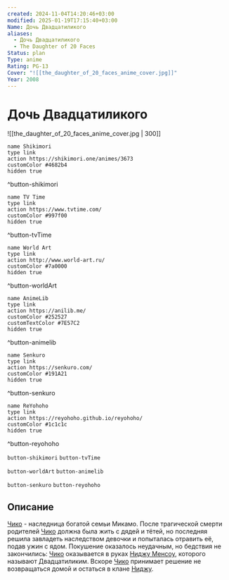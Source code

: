 ```yaml
---
created: 2024-11-04T14:20:46+03:00
modified: 2025-01-19T17:15:40+03:00
Name: Дочь Двадцатиликого
aliases:
  - Дочь Двадцатиликого
  - The Daughter of 20 Faces
Status: plan
Type: anime
Rating: PG-13
Cover: "![[the_daughter_of_20_faces_anime_cover.jpg]]"
Year: 2008
---
```


# Дочь Двадцатиликого

![[the_daughter_of_20_faces_anime_cover.jpg | 300]]

```button
name Shikimori
type link
action https://shikimori.one/animes/3673
customColor #4682b4
hidden true
```
^button-shikimori

```button
name TV Time
type link
action https://www.tvtime.com/
customColor #997f00
hidden true
```
^button-tvTime

```button
name World Art
type link
action http://www.world-art.ru/
customColor #7a0000
hidden true
```
^button-worldArt

```button
name AnimeLib
type link
action https://anilib.me/
customColor #252527
customTextColor #7E57C2
hidden true
```
^button-animelib

```button
name Senkuro
type link
action https://senkuro.com/
customColor #191A21
hidden true
```
^button-senkuro

```button
name ReYohoho
type link
action https://reyohoho.github.io/reyohoho/
customColor #1c1c1c
hidden true
```
^button-reyohoho

`button-shikimori` `button-tvTime`

`button-worldArt` `button-animelib`

`button-senkuro` `button-reyohoho`

## Описание

[Чико](https://shikimori.one/characters/10510-chizuko-mikamo) - наследница богатой семьи Микамо. После трагической смерти родителей [Чико](https://shikimori.one/characters/10510-chizuko-mikamo) должна была жить с дядей и тётей, но последняя решила завладеть наследством девочки и попыталась отравить её, подав ужин с ядом. Покушение оказалось неудачным, но бедствия не закончились: [Чико](https://shikimori.one/characters/10510-chizuko-mikamo) оказывается в руках [Ниджу Менсоу](https://shikimori.one/characters/10511-nijuu-mensou), которого называют Двадцатиликим. Вскоре [Чико](https://shikimori.one/characters/10510-chizuko-mikamo) принимает решение не возвращаться домой и остаться в клане [Ниджу](https://shikimori.one/characters/10511-nijuu-mensou).
